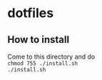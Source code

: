 # dotfiles
## How to install
Come to this directory and do  
`chmod 755 ./install.sh`  
`./install.sh`  
